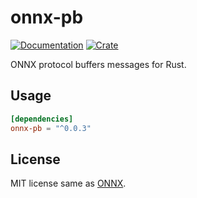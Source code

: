 # onnx-pb

[![Documentation](https://docs.rs/onnx-pb/badge.svg)](https://docs.rs/onnx-pb/)
[![Crate](https://img.shields.io/crates/v/onnx-pb.svg)](https://crates.io/crates/onnx-pb)

ONNX protocol buffers messages for Rust.

## Usage

```Toml
[dependencies]
onnx-pb = "^0.0.3"
```

## License

MIT license same as [ONNX](https://github.com/onnx/onnx).
